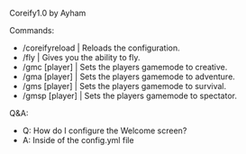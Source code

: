 Coreify1.0 by Ayham

Commands:
  - /coreifyreload | Reloads the configuration.
  - /fly | Gives you the ability to fly.
  - /gmc [player] | Sets the players gamemode to creative.
  - /gma [player] | Sets the players gamemode to adventure.
  - /gms [player] | Sets the players gamemode to survival.
  - /gmsp [player] | Sets the players gamemode to spectator.

Q&A:
  - Q: How do I configure the Welcome screen?
  - A: Inside of the config.yml file
